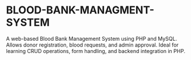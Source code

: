 # BLOOD-BANK-MANAGMENT-SYSTEM
A web-based Blood Bank Management System using PHP and MySQL. Allows donor registration, blood requests, and admin approval. Ideal for learning CRUD operations, form handling, and backend integration in PHP.

